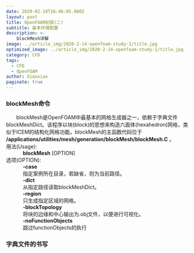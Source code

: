 ```yaml
---
date: 2020-02-18T16:46:05.000Z
layout: post
title: OpenFOAM初探(二)
subtitle: 基本环境配置
description: >-
    blockMesh详解
image: ../article_img/2020-2-14-openfoam-study-1/title.jpg
optimized_image: ../article_img/2020-2-14-openfoam-study-1/title.jpg
category: CFD
tags:
  - CFD
  - OpenFOAM
author: Xiaoxiao
paginate: true
---
```


### blockMesh命令
&emsp;&emsp;blockMesh是OpenFOAM中最基本的网格生成器之一，依赖于字典文件blockMeshDict。该程序以块(block)的思想来构造六面体(hexahedron)网格，类似于ICEM的结构化网格功能。blockMesh的主函数代码位于 **/applications/utilities/mesh/generation/blockMesh/blockMesh.C** 。<br>
用法(Usage):<br>
&emsp;&emsp;&emsp; **blockMesh** [OPTION]<br>
选项(OPTION):<br>
&emsp;&emsp;&emsp;  **-case** <directory><br>
&emsp;&emsp;&emsp; 指定案例所在目录，若缺省，则为当前路径。<br>
&emsp;&emsp;&emsp;  **-dict** <filename><br>
&emsp;&emsp;&emsp; 从指定路径读取blockMeshDict。<br>
&emsp;&emsp;&emsp;  **-region** <name><br>
&emsp;&emsp;&emsp; 只生成指定区域的网格。<br>
&emsp;&emsp;&emsp;  **-blockTopology**<br>
&emsp;&emsp;&emsp; 将块的边缘和中心输出为.obj文件，以便进行可视化。<br>
&emsp;&emsp;&emsp;  **-noFunctionObjects**<br>
&emsp;&emsp;&emsp; 跳过functionObjects的执行<br> 

### 字典文件的书写


